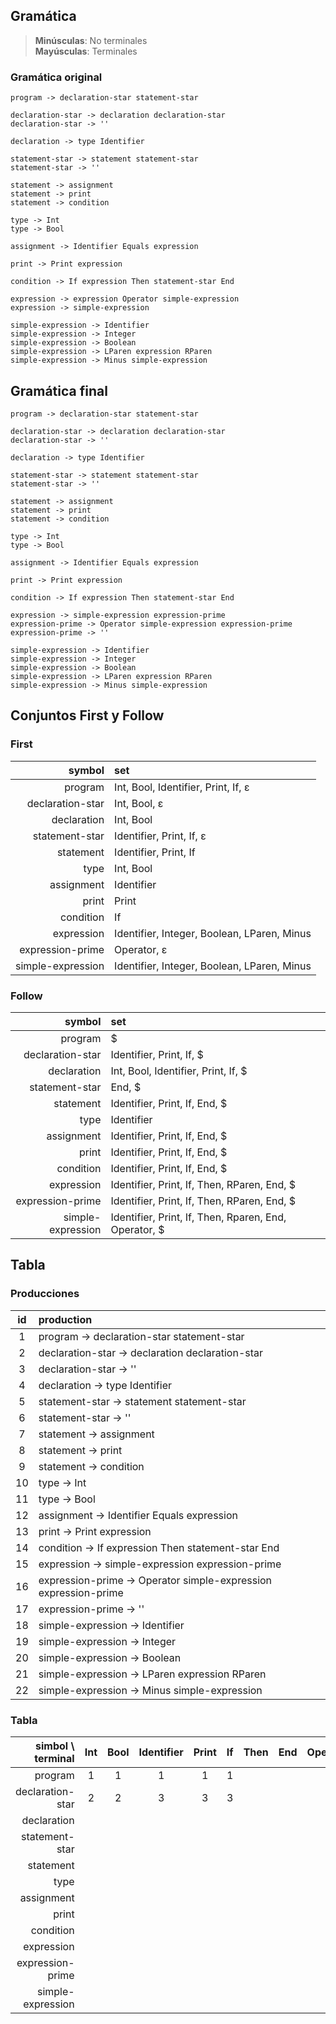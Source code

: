 ## Gramática

> **Minúsculas**: No terminales <br/>
> **Mayúsculas**: Terminales

### Gramática original

```
program -> declaration-star statement-star

declaration-star -> declaration declaration-star
declaration-star -> ''

declaration -> type Identifier

statement-star -> statement statement-star
statement-star -> ''

statement -> assignment
statement -> print
statement -> condition

type -> Int
type -> Bool

assignment -> Identifier Equals expression

print -> Print expression

condition -> If expression Then statement-star End

expression -> expression Operator simple-expression
expression -> simple-expression

simple-expression -> Identifier
simple-expression -> Integer
simple-expression -> Boolean
simple-expression -> LParen expression RParen
simple-expression -> Minus simple-expression
```

## Gramática final
```
program -> declaration-star statement-star

declaration-star -> declaration declaration-star
declaration-star -> ''

declaration -> type Identifier

statement-star -> statement statement-star
statement-star -> ''

statement -> assignment
statement -> print
statement -> condition

type -> Int
type -> Bool

assignment -> Identifier Equals expression

print -> Print expression

condition -> If expression Then statement-star End

expression -> simple-expression expression-prime
expression-prime -> Operator simple-expression expression-prime
expression-prime -> ''

simple-expression -> Identifier
simple-expression -> Integer
simple-expression -> Boolean
simple-expression -> LParen expression RParen
simple-expression -> Minus simple-expression
```

## Conjuntos First y Follow

### First

| symbol | set |
| ----: | :---|
| program | Int, Bool, Identifier, Print, If, ε |
| declaration-star | Int, Bool, ε |
| declaration | Int, Bool |
| statement-star | Identifier, Print, If, ε |
| statement | Identifier, Print, If |
| type | Int, Bool |
| assignment | Identifier |
| print | Print |
| condition | If |
| expression | Identifier, Integer, Boolean, LParen, Minus |
| expression-prime | Operator, ε |
| simple-expression | Identifier, Integer, Boolean, LParen, Minus |


### Follow

| symbol | set |
| ----: | :---|
| program | $ |
| declaration-star | Identifier, Print, If, $ |
| declaration | Int, Bool, Identifier, Print, If, $ |
| statement-star | End, $ |
| statement | Identifier, Print, If, End, $ |
| type | Identifier |
| assignment | Identifier, Print, If, End, $ |
| print | Identifier, Print, If, End, $ |
| condition | Identifier, Print, If, End, $ |
| expression | Identifier, Print, If, Then, RParen, End, $ |
| expression-prime | Identifier, Print, If, Then, RParen, End, $ |
| simple-expression | Identifier, Print, If, Then, Rparen, End, Operator, $ |

## Tabla

### Producciones
| id  | production |
|:---:| :--------- |
1 | program -> declaration-star statement-star
2 | declaration-star -> declaration declaration-star
3 | declaration-star -> ''
4 | declaration -> type Identifier
5 | statement-star -> statement statement-star
6 | statement-star -> ''
7 | statement -> assignment
8 | statement -> print
9 | statement -> condition
10| type -> Int
11| type -> Bool
12| assignment -> Identifier Equals expression
13| print -> Print expression
14| condition -> If expression Then statement-star End
15| expression -> simple-expression expression-prime
16| expression-prime -> Operator simple-expression expression-prime
17| expression-prime -> ''
18| simple-expression -> Identifier
19| simple-expression -> Integer
20| simple-expression -> Boolean
21| simple-expression -> LParen expression RParen
22| simple-expression -> Minus simple-expression


### Tabla

| simbol \ terminal | Int | Bool | Identifier | Print | If  | Then | End | Operator | LParen | RParen | Minus | $   |
| ----------------: |:---:| :---:| :--------: | :---: |:---:| :---:|:---:| :------: | :----: | :----: | :---: |:---:|
| program           | 1   | 1    | 1          | 1     | 1   |      |     |          |        |        |       | 1   |
| declaration-star  | 2   | 2    | 3          | 3     | 3   |      |     |          |        |        |       | 3   |
| declaration       |     |      |            |       |     |      |     |          |        |        |       |     |
| statement-star    |     |      |            |       |     |      |     |          |        |        |       |     |
| statement         |     |      |            |       |     |      |     |          |        |        |       |     |
| type              |     |      |            |       |     |      |     |          |        |        |       |     |
| assignment        |     |      |            |       |     |      |     |          |        |        |       |     |
| print             |     |      |            |       |     |      |     |          |        |        |       |     |
| condition         |     |      |            |       |     |      |     |          |        |        |       |     |
| expression        |     |      |            |       |     |      |     |          |        |        |       |     |
| expression-prime  |     |      |            |       |     |      |     |          |        |        |       |     |
| simple-expression |     |      |            |       |     |      |     |          |        |        |       |     |

